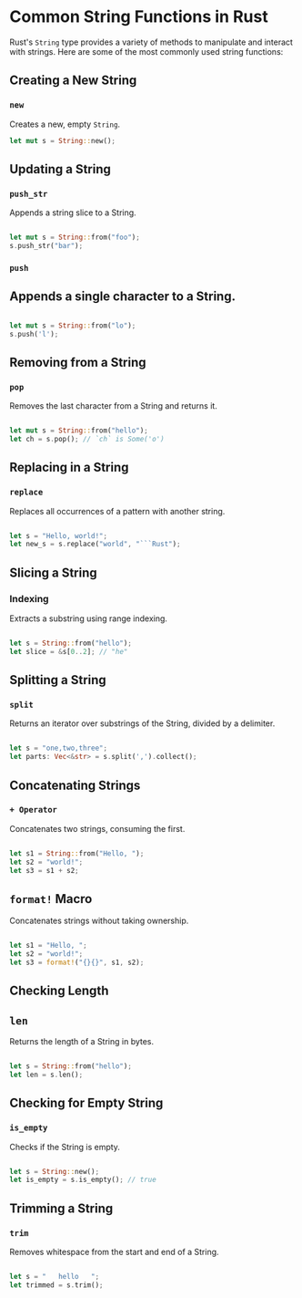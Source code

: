 # Common String Functions in Rust

Rust's `String` type provides a variety of methods to manipulate and interact with strings. Here are some of the most commonly used string functions:

## Creating a New String

### `new`

Creates a new, empty `String`.

```rust
let mut s = String::new();

``````

## Updating a String
### `push_str`

Appends a string slice to a String.

```rust

let mut s = String::from("foo");
s.push_str("bar");
``````

### `push`

## Appends a single character to a String.

```rust

let mut s = String::from("lo");
s.push('l');
``````

## Removing from a String
### `pop`

Removes the last character from a String and returns it.

```rust

let mut s = String::from("hello");
let ch = s.pop(); // `ch` is Some('o')
``````

## Replacing in a String
### `replace`

Replaces all occurrences of a pattern with another string.

```rust

let s = "Hello, world!";
let new_s = s.replace("world", "```Rust");
``````

## Slicing a String
### Indexing

Extracts a substring using range indexing.

```rust

let s = String::from("hello");
let slice = &s[0..2]; // "he"
``````

## Splitting a String
### `split`

Returns an iterator over substrings of the String, divided by a delimiter.

```rust

let s = "one,two,three";
let parts: Vec<&str> = s.split(',').collect();
``````

## Concatenating Strings
### `+ Operator`

Concatenates two strings, consuming the first.

```rust

let s1 = String::from("Hello, ");
let s2 = "world!";
let s3 = s1 + s2;
``````

## `format!` Macro

Concatenates strings without taking ownership.

```rust

let s1 = "Hello, ";
let s2 = "world!";
let s3 = format!("{}{}", s1, s2);
``````

## Checking Length
## `len`

Returns the length of a String in bytes.

```rust

let s = String::from("hello");
let len = s.len();
``````

## Checking for Empty String
### `is_empty`

Checks if the String is empty.

```rust

let s = String::new();
let is_empty = s.is_empty(); // true
``````

## Trimming a String
### `trim`

Removes whitespace from the start and end of a String.

```rust

let s = "   hello   ";
let trimmed = s.trim();

``````